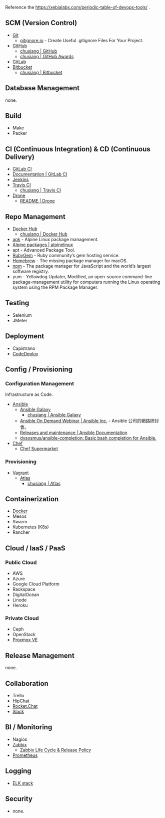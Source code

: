 Reference the https://xebialabs.com/periodic-table-of-devops-tools/ .

## SCM (Version Control)

* [Git](https://git-scm.com/)
  * [gitignore.io](https://www.gitignore.io/) - Create Useful .gitignore Files For Your Project.
* [GitHub](https://github.com/)
  * [chusiang | GitHub](https://github.com/chusiang/)
  * [chusiang | GitHub Awards](http://github-awards.com/users/search?login=chusiang)
* [GitLab](https://about.gitlab.com/)
* [Bitbucket](https://bitbucket.org/)
  * [chusiang | Bitbucket](https://bitbucket.org/chusiang/)

## Database Management

none.

## Build

* Make
* Packer

## CI (Continuous Integration) & CD (Continuous Delivery)

* [GitLab CI](https://about.gitlab.com/features/gitlab-ci-cd/)
 * [Documentation | GitLab CI](https://docs.gitlab.com/ce/ci/#gitlab-continuous-integration-gitlab-ci)
* [Jenkins](https://jenkins.io/)
* [Travis CI](https://travis-ci.org/)
  * [chusiang | Travis CI](https://travis-ci.org/chusiang/)
* [Drone](https://github.com/drone/drone)
  * [README | Drone](http://readme.drone.io/)

## Repo Management

* [Docker Hub](https://hub.docker.com/)
  * [chusiang | Docker Hub](https://hub.docker.com/u/chusiang/)
* [apk](https://wiki.alpinelinux.org/wiki/Alpine_Linux_package_management) - Alpine Linux package management.
 * [Alpine packages | alpinelinux](https://pkgs.alpinelinux.org/packages)
* apt - Advanced Package Tool.
* [RubyGem](https://rubygems.org/) - Ruby community’s gem hosting service.
* [Homebrew](https://brew.sh/) - The missing package manager for macOS.
* [npm](https://www.npmjs.com/) - The package manager for JavaScript and the world’s largest software registry.
* yum - Yellowdog Updater, Modified, an open-source command-line package-management utility for computers running the Linux operating system using the RPM Package Manager.

## Testing

* Selenium
* JMeter

## Deployment

* Capistrano
* [CodeDeploy](https://aws.amazon.com/tw/codedeploy/)

## Config / Provisioning

### Configuration Management

Infrastructure as Code.

* [Ansible](https://www.ansible.com/)
  * [Ansible Galaxy](https://galaxy.ansible.com/)
    * [chusiang | Ansible Galaxy](https://galaxy.ansible.com/chusiang/)
  * [Ansible On Demand Webinar | Ansible Inc.](https://gist.github.com/chusiang/91632920f75e03e1d24cf9213cbfe216) - Ansible 公司的網路研討會。
  * [Releases and maintenance | Ansible Documentation](https://docs.ansible.com/ansible/latest/reference_appendices/release_and_maintenance.html)
  * [dysosmus/ansible\-completion: Basic bash completion for Ansible.](https://github.com/dysosmus/ansible-completion)
* [Chef](https://www.chef.io/)
  * [Chef Supermarket](https://supermarket.chef.io)

### Provisioning

* [Vagrant](vagrant.md)
  * [Atlas](https://atlas.hashicorp.com/)
    * [chusiang | Atlas](https://atlas.hashicorp.com/chusiang/)

## Containerization

* [Docker](https://www.docker.com/)
* Mesos
* Swarm
* Kubernetes (K8s)
* Rancher

## Cloud / IaaS / PaaS

### Public Cloud

* AWS
* Azure
* Google Cloud Platform
* Rackspace
* DigitalOcean
* Linode
* Heroku

### Private Cloud

* Ceph
* OpenStack
* [Proxmox VE](https://www.proxmox.com/)

## Release Management

none.

## Collaboration

* Trello
* [HipChat](https://www.hipchat.com/)
* [Rocket.Chat](http://rocket.chat/)
* [Slack](https://slack.com/)

## Bl / Monitoring

* Nagios
* [Zabbix](zabbix.md)
  * [Zabbix Life Cycle & Release Policy](https://www.zabbix.com/life_cycle_and_release_policy)
* [Prometheus](https://prometheus.io)

## Logging

* [ELK stack](https://www.elastic.co/what-is/elk-stack)

## Security

* none.

